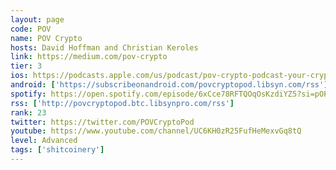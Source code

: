 ```yaml
---
layout: page
code: POV
name: POV Crypto
hosts: David Hoffman and Christian Keroles
link: https://medium.com/pov-crypto
tier: 3
ios: https://podcasts.apple.com/us/podcast/pov-crypto-podcast-your-crypto-echo-chamber-dies-here/id1436674724
android: ['https://subscribeonandroid.com/povcryptopod.libsyn.com/rss']
spotify: https://open.spotify.com/episode/6xCce78RFTQOqOsKzdiYZ5?si=pOPvtOYaQsiOdRNne7EDGw
rss: ['http://povcryptopod.btc.libsynpro.com/rss']
rank: 23
twitter: https://twitter.com/POVCryptoPod
youtube: https://www.youtube.com/channel/UC6KH0zR25FufHeMexvGq8tQ
level: Advanced
tags: ['shitcoinery']
---
```


